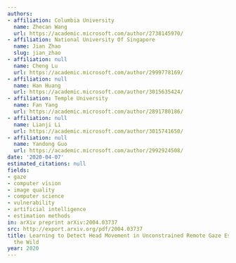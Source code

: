 ```yaml
---
authors:
- affiliation: Columbia University
  name: Zhecan Wang
  url: https://academic.microsoft.com/author/2738145970/
- affiliation: National University Of Singapore
  name: Jian Zhao
  slug: jian_zhao
- affiliation: null
  name: Cheng Lu
  url: https://academic.microsoft.com/author/2999778169/
- affiliation: null
  name: Han Huang
  url: https://academic.microsoft.com/author/3015635424/
- affiliation: Temple University
  name: Fan Yang
  url: https://academic.microsoft.com/author/2891780186/
- affiliation: null
  name: Lianji Li
  url: https://academic.microsoft.com/author/3015741650/
- affiliation: null
  name: Yandong Guo
  url: https://academic.microsoft.com/author/2992924508/
date: '2020-04-07'
estimated_citations: null
fields:
- gaze
- computer vision
- image quality
- computer science
- vulnerability
- artificial intelligence
- estimation methods
in: arXiv preprint arXiv:2004.03737
src: http://export.arxiv.org/pdf/2004.03737
title: Learning to Detect Head Movement in Unconstrained Remote Gaze Estimation in
  the Wild
year: 2020
---
```


